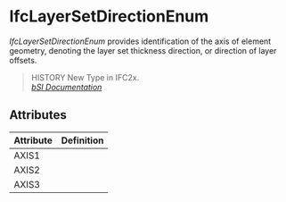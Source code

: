 IfcLayerSetDirectionEnum
========================
_IfcLayerSetDirectionEnum_ provides identification of the axis of element
geometry, denoting the layer set thickness direction, or direction of layer
offsets.  
  
> HISTORY  New Type in IFC2x.  
[ _bSI
Documentation_](https://standards.buildingsmart.org/IFC/DEV/IFC4_2/FINAL/HTML/schema/ifcmaterialresource/lexical/ifclayersetdirectionenum.htm)


Attributes
----------
| Attribute   | Definition   |
|-------------|--------------|
| AXIS1       |              |
| AXIS2       |              |
| AXIS3       |              |
